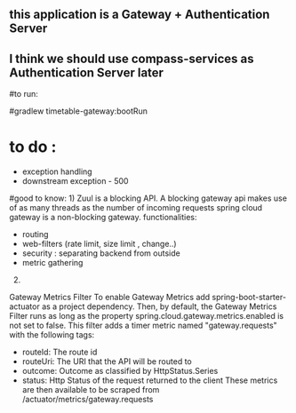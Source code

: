## this application is a Gateway + Authentication Server
## I think we should use compass-services as Authentication Server later

#to run:

\#gradlew timetable-gateway:bootRun


# to do :
- exception handling 
- downstream exception - 500


#good to know:
1)
Zuul is a blocking API. A blocking gateway api makes use of as many threads as the number of incoming requests
spring cloud gateway is a non-blocking gateway. functionalities:
- routing
- web-filters (rate limit, size limit , change..)
- security : separating backend from outside 
- metric gathering

2)
Gateway Metrics Filter
To enable Gateway Metrics add spring-boot-starter-actuator as a project dependency. 
Then, by default, the Gateway Metrics Filter runs as long as the property spring.cloud.gateway.metrics.enabled is not set to false. 
This filter adds a timer metric named "gateway.requests" with the following tags:
- routeId: The route id
- routeUri: The URI that the API will be routed to
- outcome: Outcome as classified by HttpStatus.Series
- status: Http Status of the request returned to the client
These metrics are then available to be scraped from /actuator/metrics/gateway.requests



